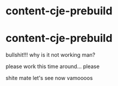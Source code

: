 # content-cje-prebuild
# content-cje-prebuild
bullshit!!! why is it not working man?

please work this time around... please

shite mate
let's see now
vamoooos
